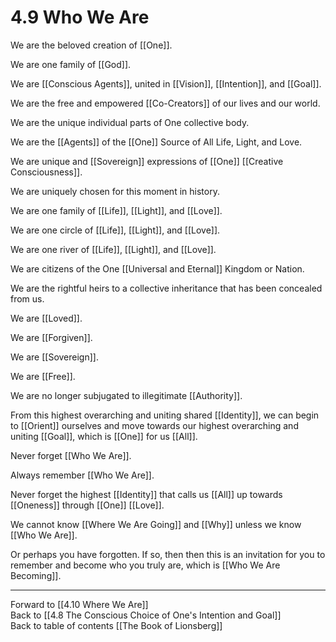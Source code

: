 # 4.9 Who We Are

We are the beloved creation of [[One]]. 

We are one family of [[God]]. 

We are [[Conscious Agents]], united in [[Vision]], [[Intention]], and [[Goal]]. 

We are the free and empowered [[Co-Creators]] of our lives and our world. 

We are the unique individual parts of One collective body.

We are the [[Agents]] of the [[One]] Source of All Life, Light, and Love. 

We are unique and [[Sovereign]] expressions of [[One]] [[Creative Consciousness]]. 

We are uniquely chosen for this moment in history.

We are one family of [[Life]], [[Light]], and [[Love]].  

We are one circle of [[Life]], [[Light]], and [[Love]].   

We are one river of [[Life]], [[Light]], and [[Love]].  

We are citizens of the One [[Universal and Eternal]] Kingdom or Nation.  

We are the rightful heirs to a collective inheritance that has been concealed from us. 

We are [[Loved]].  

We are [[Forgiven]].  

We are [[Sovereign]].  

We are [[Free]]. 

We are no longer subjugated to illegitimate [[Authority]].  

From this highest overarching and uniting shared [[Identity]], we can begin to  [[Orient]] ourselves and move towards our highest overarching and uniting [[Goal]], which is [[One]] for us [[All]]. 

Never forget [[Who We Are]]. 

Always remember [[Who We Are]]. 

Never forget the highest [[Identity]] that calls us [[All]] up towards [[Oneness]] through [[One]] [[Love]]. 

We cannot know [[Where We Are Going]] and [[Why]] unless we know [[Who We Are]].  

Or perhaps you have forgotten. If so, then then this is an invitation for you to remember and become who you truly are, which is [[Who We Are Becoming]]. 

___

Forward to [[4.10 Where We Are]]  
Back to [[4.8 The Conscious Choice of One's Intention and Goal]]    
Back to table of contents [[The Book of Lionsberg]]  
